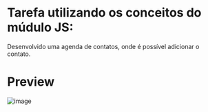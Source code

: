 # Tarefa utilizando os conceitos do múdulo JS:
Desenvolvido uma agenda de contatos, onde é possível adicionar o contato.
# Preview
![image](https://github.com/DGzzzzz/projeto_agenda_contatos/assets/132670815/197c6b52-ef6e-4b25-b362-8d65543ab16e)

